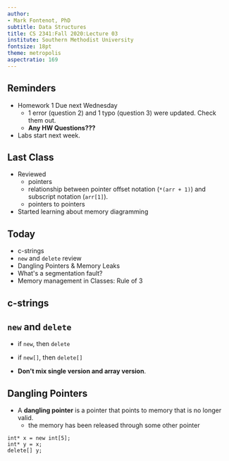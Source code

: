 ```yaml
---
author:
- Mark Fontenot, PhD
subtitle: Data Structures
title: CS 2341:Fall 2020:Lecture 03
institute: Southern Methodist University
fontsize: 18pt
theme: metropolis
aspectratio: 169
---
```


## Reminders

- Homework 1 Due next Wednesday
    - 1 error (question 2) and 1 typo (question 3) were updated.  Check them out. 
    - **Any HW Questions???**
- Labs start next week. 

## Last Class

- Reviewed 
    - pointers
    - relationship between pointer offset notation (`*(arr + 1)`) and subscript notation (`arr[1]`).
    - pointers to pointers 
- Started learning about memory diagramming

## Today

- c-strings
- `new` and `delete` review
- Dangling Pointers & Memory Leaks
- What's a segmentation fault?
- Memory management in Classes: Rule of 3

## c-strings

## `new` and `delete`

- if `new`, then `delete`
- if `new[]`, then `delete[]`

- **Don't mix single version and array version**. 


## Dangling Pointers

- A **dangling pointer** is a pointer that points to memory that is no longer valid.  
    - the memory has been released through some other pointer

```{.cpp}
int* x = new int[5];
int* y = x;
delete[] y;
```


